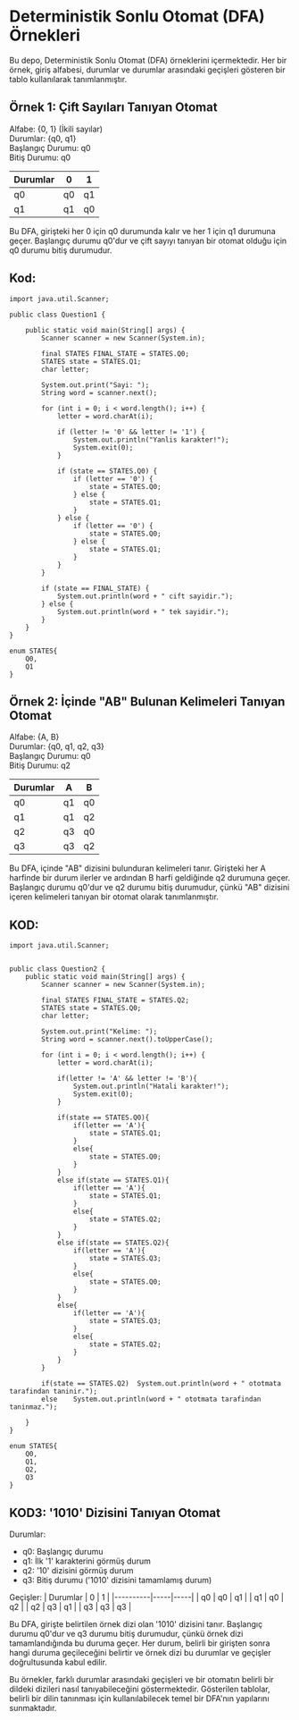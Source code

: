 # Deterministik Sonlu Otomat (DFA) Örnekleri

Bu depo, Deterministik Sonlu Otomat (DFA) örneklerini içermektedir. Her bir örnek, giriş alfabesi, durumlar ve durumlar arasındaki geçişleri gösteren bir tablo kullanılarak tanımlanmıştır.

## Örnek 1: Çift Sayıları Tanıyan Otomat

Alfabe: {0, 1} (İkili sayılar)  
Durumlar: {q0, q1}  
Başlangıç Durumu: q0  
Bitiş Durumu: q0  

| Durumlar | 0   | 1   |
|:---------|:---:|:---:|
| q0       | q0  | q1  |
| q1       | q1  | q0  |

Bu DFA, girişteki her 0 için q0 durumunda kalır ve her 1 için q1 durumuna geçer. Başlangıç durumu q0'dur ve çift sayıyı tanıyan bir otomat olduğu için q0 durumu bitiş durumudur.

## Kod:

    
    import java.util.Scanner;
    
    public class Question1 {
    
        public static void main(String[] args) {
            Scanner scanner = new Scanner(System.in);
    
            final STATES FINAL_STATE = STATES.Q0;
            STATES state = STATES.Q1;
            char letter;
    
            System.out.print("Sayi: ");
            String word = scanner.next();
    
            for (int i = 0; i < word.length(); i++) {
                letter = word.charAt(i);
    
                if (letter != '0' && letter != '1') {
                    System.out.println("Yanlis karakter!");
                    System.exit(0);
                }
    
                if (state == STATES.Q0) {
                    if (letter == '0') {
                        state = STATES.Q0;
                    } else {
                        state = STATES.Q1;
                    }
                } else {
                    if (letter == '0') {
                        state = STATES.Q0;
                    } else {
                        state = STATES.Q1;
                    }
                }
            }
    
            if (state == FINAL_STATE) {
                System.out.println(word + " cift sayidir.");
            } else {
                System.out.println(word + " tek sayidir.");
            }
        }
    }
    
    enum STATES{
        Q0,
        Q1
    }


## Örnek 2: İçinde "AB" Bulunan Kelimeleri Tanıyan Otomat

Alfabe: {A, B}  
Durumlar: {q0, q1, q2, q3}  
Başlangıç Durumu: q0  
Bitiş Durumu: q2  

| Durumlar | A   | B   |
|----------|-----|-----|
| q0       | q1  | q0  |
| q1       | q1  | q2  |
| q2       | q3  | q0  |
| q3       | q3  | q2  |

Bu DFA, içinde "AB" dizisini bulunduran kelimeleri tanır. Girişteki her A harfinde bir durum ilerler ve ardından B harfi geldiğinde q2 durumuna geçer. Başlangıç durumu q0'dur ve q2 durumu bitiş durumudur, çünkü "AB" dizisini içeren kelimeleri tanıyan bir otomat olarak tanımlanmıştır.

## KOD:

    import java.util.Scanner;
    
    
    public class Question2 {
        public static void main(String[] args) {
            Scanner scanner = new Scanner(System.in);
    
            final STATES FINAL_STATE = STATES.Q2;
            STATES state = STATES.Q0;
            char letter;
    
            System.out.print("Kelime: ");
            String word = scanner.next().toUpperCase();
            
            for (int i = 0; i < word.length(); i++) {
                letter = word.charAt(i);
                
                if(letter != 'A' && letter != 'B'){
                    System.out.println("Hatali karakter!");
                    System.exit(0);
                }
                
                if(state == STATES.Q0){
                    if(letter == 'A'){
                        state = STATES.Q1;
                    }
                    else{
                        state = STATES.Q0;
                    }
                }
                else if(state == STATES.Q1){
                    if(letter == 'A'){
                        state = STATES.Q1;
                    }
                    else{
                        state = STATES.Q2;
                    }
                }
                else if(state == STATES.Q2){
                    if(letter == 'A'){
                        state = STATES.Q3;
                    }
                    else{
                        state = STATES.Q0;
                    }
                }
                else{
                    if(letter == 'A'){
                        state = STATES.Q3;
                    }
                    else{
                        state = STATES.Q2;
                    }
                }
            }
            
            if(state == STATES.Q2)  System.out.println(word + " ototmata tarafindan taninir.");
            else    System.out.println(word + " ototmata tarafindan taninmaz.");
            
        }
    }
    
    enum STATES{
        Q0,
        Q1,
        Q2,
        Q3
    }


## KOD3: '1010' Dizisini Tanıyan Otomat

Durumlar:
- q0: Başlangıç durumu
- q1: İlk '1' karakterini görmüş durum
- q2: '10' dizisini görmüş durum
- q3: Bitiş durumu ('1010' dizisini tamamlamış durum)

Geçişler:
| Durumlar | 0   | 1   |
|----------|-----|-----|
| q0       | q0  | q1  |
| q1       | q0  | q2  |
| q2       | q3  | q1  |
| q3       | q3  | q3  |

Bu DFA, girişte belirtilen örnek dizi olan '1010' dizisini tanır. Başlangıç durumu q0'dur ve q3 durumu bitiş durumudur, çünkü örnek dizi tamamlandığında bu duruma geçer. Her durum, belirli bir girişten sonra hangi duruma geçileceğini belirtir ve örnek dizi bu durumlar ve geçişler doğrultusunda kabul edilir.

Bu örnekler, farklı durumlar arasındaki geçişleri ve bir otomatın belirli bir dildeki dizileri nasıl tanıyabileceğini göstermektedir. Gösterilen tablolar, belirli bir dilin tanınması için kullanılabilecek temel bir DFA'nın yapılarını sunmaktadır.
